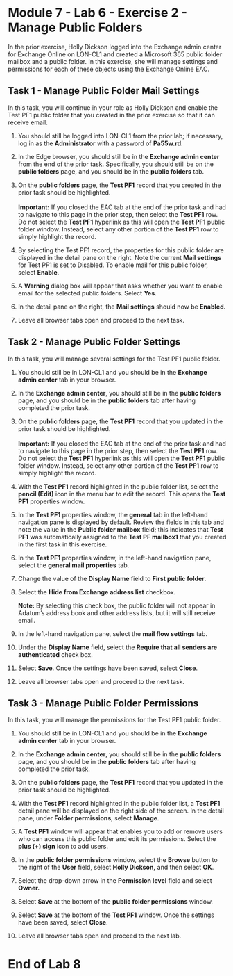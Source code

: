 # Module 7 - Lab 6 - Exercise 2 - Manage Public Folders

In the prior exercise, Holly Dickson logged into the Exchange admin center for
Exchange Online on LON-CL1 and created a Microsoft 365 public folder mailbox and
a public folder. In this exercise, she will manage settings and permissions for
each of these objects using the Exchange Online EAC.

## Task 1 - Manage Public Folder Mail Settings

In this task, you will continue in your role as Holly Dickson and enable the
Test PF1 public folder that you created in the prior exercise so that it can
receive email.

1.  You should still be logged into LON-CL1 from the prior lab; if necessary,
    log in as the **Administrator** with a password of **Pa55w.rd**.

2.  In the Edge browser, you should still be in the **Exchange admin center**
    from the end of the prior task. Specifically, you should still be on the
    **public folders** page, and you should be in the **public folders** tab.

3.  On the **public folders** page, the **Test PF1** record that you created in
    the prior task should be highlighted.  
    ‎  
    ‎**Important:** If you closed the EAC tab at the end of the prior task and
    had to navigate to this page in the prior step, then select the **Test PF1**
    row. Do not select the **Test PF1** hyperlink as this will open the **Test
    PF1** public folder window. Instead, select any other portion of the **Test
    PF1** row to simply highlight the record.

4.  By selecting the Test PF1 record, the properties for this public folder are
    displayed in the detail pane on the right. Note the current **Mail
    settings** for Test PF1 is set to Disabled. To enable mail for this public
    folder, select **Enable**.

5.  A **Warning** dialog box will appear that asks whether you want to enable
    email for the selected public folders. Select **Yes**.

6.  In the detail pane on the right, the **Mail settings** should now be
    **Enabled.**

7.  Leave all browser tabs open and proceed to the next task.

## Task 2 - Manage Public Folder Settings

In this task, you will manage several settings for the Test PF1 public folder.

1.  You should still be in LON-CL1 and you should be in the **Exchange admin
    center** tab in your browser.

2.  In the **Exchange admin center**, you should still be in the **public
    folders** page, and you should be in the **public folders** tab after having
    completed the prior task.

3.  On the **public folders** page, the **Test PF1** record that you updated in
    the prior task should be highlighted.  
    ‎  
    ‎**Important:** If you closed the EAC tab at the end of the prior task and
    had to navigate to this page in the prior step, then select the **Test PF1**
    row. Do not select the **Test PF1** hyperlink as this will open the **Test
    PF1** public folder window. Instead, select any other portion of the **Test
    PF1** row to simply highlight the record.

4.  With the **Test PF1** record highlighted in the public folder list, select
    the **pencil (Edit)** icon in the menu bar to edit the record. This opens
    the **Test PF1** properties window.

5.  In the **Test PF1** properties window, the **general** tab in the left-hand
    navigation pane is displayed by default. Review the fields in this tab and
    note the value in the **Public folder mailbox** field; this indicates that
    **Test PF1** was automatically assigned to the **Test PF mailbox1** that you
    created in the first task in this exercise.

6.  In the **Test PF1** properties window, in the left-hand navigation pane,
    select the **general mail properties** tab.

7.  Change the value of the **Display Name** field to **First public folder.**

8.  Select the **Hide from Exchange address list** checkbox.  
      
    **Note:** By selecting this check box, the public folder will not appear in
    Adatum’s address book and other address lists, but it will still receive
    email.

9.  In the left-hand navigation pane, select the **mail flow settings** tab.

10. Under the **Display Name** field, select the **Require that all senders are
    authenticated** check box.

11. Select **Save**. Once the settings have been saved, select **Close**.

12. Leave all browser tabs open and proceed to the next task.

## Task 3 - Manage Public Folder Permissions

In this task, you will manage the permissions for the Test PF1 public folder.

1.  You should still be in LON-CL1 and you should be in the **Exchange admin
    center** tab in your browser.

2.  In the **Exchange admin center**, you should still be in the **public
    folders** page, and you should be in the **public folders** tab after having
    completed the prior task.

3.  On the **public folders** page, the **Test PF1** record that you updated in
    the prior task should be highlighted.

4.  With the **Test PF1** record highlighted in the public folder list, a **Test
    PF1** detail pane will be displayed on the right side of the screen. In the
    detail pane, under **Folder permissions**, select **Manage**.

5.  A **Test PF1** window will appear that enables you to add or remove users
    who can access this public folder and edit its permissions. Select the
    **plus (+) sign** icon to add users.

6.  In the **public folder permissions** window, select the **Browse** button to
    the right of the **User** field, select **Holly Dickson,** and then select
    **OK**.

7.  Select the drop-down arrow in the **Permission level** field and select
    **Owner.**

8.  Select **Save** at the bottom of the **public folder permissions** window.

9.  Select **Save** at the bottom of the **Test PF1** window. Once the settings
    have been saved, select **Close**.

10. Leave all browser tabs open and proceed to the next lab.

# End of Lab 8
